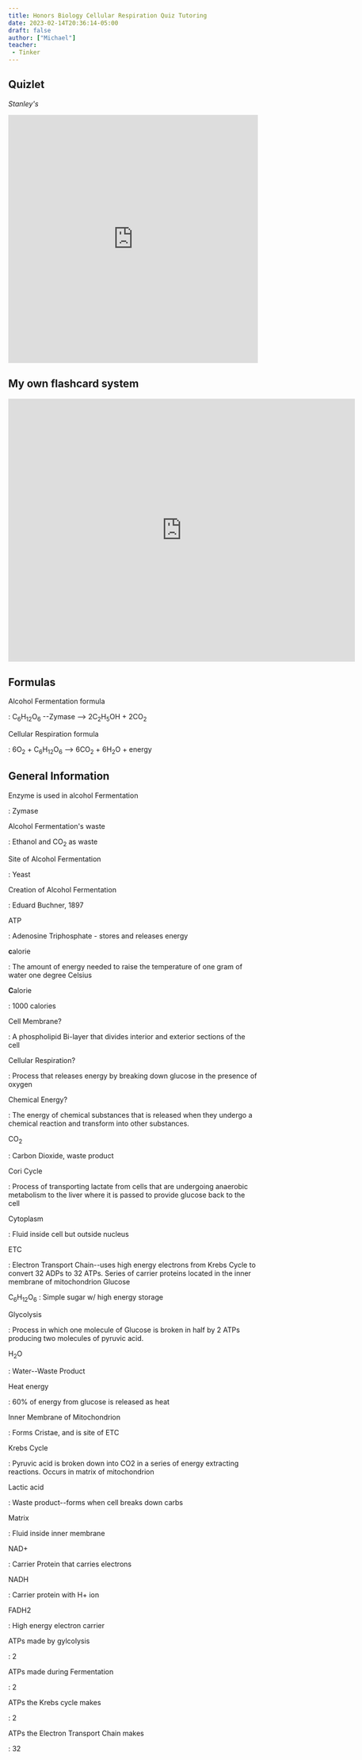 ```yaml
---
title: Honors Biology Cellular Respiration Quiz Tutoring
date: 2023-02-14T20:36:14-05:00
draft: false
author: ["Michael"]
teacher:
 - Tinker
---
```

## Quizlet
*Stanley's*

<iframe src="https://quizlet.com/774628344/flashcards/embed?i=3g62kn&x=1jj1" height="500" width="100%" style="border:0"></iframe>

## My own flashcard system

<embed src="https://tigertutoringtool.vercel.app/flash/cell-respiration" scrolling="no" style="width:700px; height: 530px;">

## Formulas

Alcohol Fermentation formula

: C<sub>6</sub>H<sub>12</sub>O<sub>6</sub> --Zymase --> 2C<sub>2</sub>H<sub>5</sub>OH + 2CO<sub>2</sub> 

Cellular Respiration formula

: 6O<sub>2</sub> + C<sub>6</sub>H<sub>12</sub>O<sub>6</sub> --> 6CO<sub>2</sub> + 6H<sub>2</sub>O + energy

## General Information

Enzyme is used in alcohol Fermentation

: Zymase

Alcohol Fermentation's waste

: Ethanol and CO<sub>2</sub> as waste

Site of Alcohol Fermentation

: Yeast

Creation of Alcohol Fermentation

: Eduard Buchner, 1897

ATP

: Adenosine Triphosphate - stores and releases energy

**c**alorie

: The amount of energy needed to raise the temperature of one gram of water one degree Celsius

**C**alorie

: 1000 calories

Cell Membrane? 

: A phospholipid Bi-layer that divides interior and exterior sections of the cell

Cellular Respiration?

: Process that releases energy by breaking down glucose in the presence of oxygen

Chemical Energy?

: The energy of chemical substances that is released when they undergo a chemical reaction and transform into other substances. 

CO<sub>2</sub>

: Carbon Dioxide, waste product

Cori Cycle

: Process of transporting lactate from cells that are undergoing anaerobic metabolism to the liver where it is passed to provide glucose back to the cell

Cytoplasm

: Fluid inside cell but outside nucleus

ETC

: Electron Transport Chain--uses high energy electrons from Krebs Cycle to convert 32 ADPs to 32 ATPs. Series of carrier proteins located in the inner membrane of mitochondrion
Glucose

C<sub>6</sub>H<sub>12</sub>O<sub>6</sub>
: Simple sugar w/ high energy storage

Glycolysis

: Process in which one molecule of Glucose is broken in half by 2 ATPs producing two molecules of pyruvic acid. 

H<sub>2</sub>O

: Water--Waste Product

Heat energy

: 60% of energy from glucose is released as heat

Inner Membrane of Mitochondrion

: Forms Cristae, and is site of ETC

Krebs Cycle

: Pyruvic acid is broken down into CO2 in a series of energy extracting reactions. Occurs in matrix of mitochondrion 

Lactic acid

: Waste product--forms when cell breaks down carbs

Matrix

: Fluid inside inner membrane

NAD+ 

: Carrier Protein that carries electrons

NADH 

: Carrier protein with H+ ion

FADH2

: High energy electron carrier 


ATPs made by gylcolysis

: 2

ATPs made during Fermentation

: 2 

ATPs the Krebs cycle makes 

: 2

ATPs the Electron Transport Chain makes 

: 32
